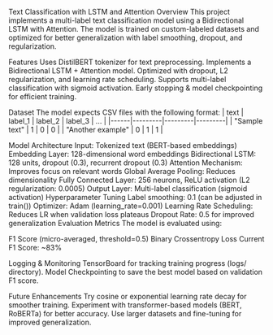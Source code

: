 Text Classification with LSTM and Attention
Overview
This project implements a multi-label text classification model using a Bidirectional LSTM with Attention. The model is trained on custom-labeled datasets and optimized for better generalization with label smoothing, dropout, and regularization.

Features
Uses DistilBERT tokenizer for text preprocessing.
Implements a Bidirectional LSTM + Attention model.
Optimized with dropout, L2 regularization, and learning rate scheduling.
Supports multi-label classification with sigmoid activation.
Early stopping & model checkpointing for efficient training.

Dataset
The model expects CSV files with the following format:
| text | label_1 | label_2 | label_3 | ... |
|------|---------|---------|---------|
| "Sample text" | 1 | 0 | 0 |
| "Another example" | 0 | 1 | 1 |

Model Architecture
Input: Tokenized text (BERT-based embeddings)
Embedding Layer: 128-dimensional word embeddings
Bidirectional LSTM: 128 units, dropout (0.3), recurrent dropout (0.3)
Attention Mechanism: Improves focus on relevant words
Global Average Pooling: Reduces dimensionality
Fully Connected Layer: 256 neurons, ReLU activation (L2 regularization: 0.0005)
Output Layer: Multi-label classification (sigmoid activation)
Hyperparameter Tuning
Label smoothing: 0.1 (can be adjusted in train())
Optimizer: Adam (learning_rate=0.001)
Learning Rate Scheduling: Reduces LR when validation loss plateaus
Dropout Rate: 0.5 for improved generalization
Evaluation Metrics
The model is evaluated using:

F1 Score (micro-averaged, threshold=0.5)
Binary Crossentropy Loss
Current F1 Score: ~83%

Logging & Monitoring
TensorBoard for tracking training progress (logs/ directory).
Model Checkpointing to save the best model based on validation F1 score.

Future Enhancements
Try cosine or exponential learning rate decay for smoother training.
Experiment with transformer-based models (BERT, RoBERTa) for better accuracy.
Use larger datasets and fine-tuning for improved generalization.
